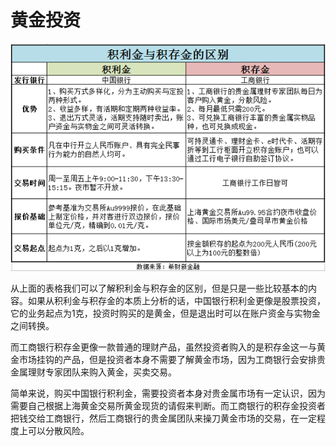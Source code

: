 # 黄金投资

![](../.gitbook/assets/87242006592424.png)

从上面的表格我们可以了解积利金与积存金的区别，但是只是一些比较基本的内容。如果从积利金与积存金的本质上分析的话，中国银行积利金更像是股票投资，它的业务起点为1克，投资时购买的是黄金，但是退出时可以在账户资金与实物金之间转换。

而工商银行积存金更像一款普通的理财产品，虽然投资者购入的是积存金这一与黄金市场挂钩的产品，但是投资者本身不需要了解黄金市场，因为工商银行会安排贵金属理财专家团队来购入黄金，买卖交易。

简单来说，购买中国银行积利金，需要投资者本身对贵金属市场有一定认识，因为需要自己根据上海黄金交易所黄金现货的请假来判断。而工商银行的积存金投资者把钱交给工商银行，然后工商银行的贵金属团队来操刀黄金市场的交易，在一定程度上可以分散风险。  


